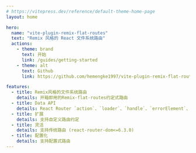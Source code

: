 ```yaml
---
# https://vitepress.dev/reference/default-theme-home-page
layout: home

hero:
  name: "vite-plugin-remix-flat-routes"
  text: "Remix 风格的 React 文件系统路由"
  actions:
    - theme: brand
      text: 开始
      link: /guides/getting-started
    - theme: alt
      text: Github
      link: https://github.com/hemengke1997/vite-plugin-remix-flat-routes

features:
  - title: Remix风格的文件系统路由
    details: 开箱即用的Remix-flat-routes约定式路由
  - title: Data API
    details: React Router `action`、`loader`、`handle`、`errorElement`、`Component` 等
  - title: 扩展
    details: 支持自定义路由约定
  - title: 灵活
    details: 支持传统路由 (react-router-dom<=6.3.0)
  - title: 配置化
    details: 支持配置式路由
---
```

